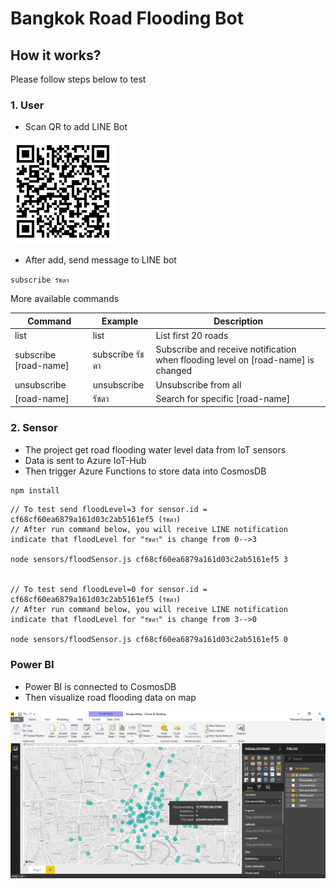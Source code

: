 # Bangkok Road Flooding Bot #

## How it works? ##

Please follow steps below to test

### 1. User ###

* Scan QR to add LINE Bot

![LineQR](https://github.com/ninetu/azurehacks-iot-bangkok-roadflooding-bot/raw/master/assets/line-qr.png "LineQR")

* After add, send message to LINE bot

`
subscribe รัชดา
`

More available commands

Command| Example | Description
--- | --- | ---
list | list | List first 20 roads
subscribe [road-name] | subscribe รัชดา     | Subscribe and receive notification when flooding level on [road-name] is changed
unsubscribe | unsubscribe | Unsubscribe from all
[road-name] | รัชดา | Search for specific [road-name]


### 2. Sensor ###

* The project get road flooding water level data from IoT sensors
* Data is sent to Azure IoT-Hub
* Then trigger Azure Functions to store data into CosmosDB

```javascript
npm install
```

```
// To test send floodLevel=3 for sensor.id = cf68cf60ea6879a161d03c2ab5161ef5 (รัชดา)
// After run command below, you will receive LINE notification indicate that floodLevel for "รัชดา" is change from 0-->3

node sensors/floodSensor.js cf68cf60ea6879a161d03c2ab5161ef5 3


// To test send floodLevel=0 for sensor.id = cf68cf60ea6879a161d03c2ab5161ef5 (รัชดา)
// After run command below, you will receive LINE notification indicate that floodLevel for "รัชดา" is change from 3-->0

node sensors/floodSensor.js cf68cf60ea6879a161d03c2ab5161ef5 0
```


### Power BI ###

* Power BI is connected to CosmosDB
* Then visualize road flooding data on map

![PowerBI](https://github.com/ninetu/azurehacks-iot-bangkok-roadflooding-bot/raw/master/assets/powerbi.png "Power BI")
